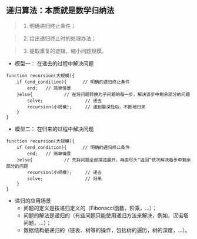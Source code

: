 ## 递归算法：本质就是数学归纳法

> 1. 明确递归终止条件；

> 2. 给出递归终止时的处理办法；

> 3. 提取重复的逻辑，缩小问题规模。

- 模型一： 在递去的过程中解决问题
```
function recursion(大规模){
    if (end_condition){      // 明确的递归终止条件
        end;   // 简单情景
    }else{            // 在将问题转换为子问题的每一步，解决该步中剩余部分的问题
        solve;                // 递去
        recursion(小规模);     // 递到最深处后，不断地归来
    }
}
```

- 模型二： 在归来的过程中解决问题
```
function recursion(大规模){
    if (end_condition){      // 明确的递归终止条件
        end;   // 简单情景
    }else{            // 先将问题全部描述展开，再由尽头“返回”依次解决每步中剩余部分的问题
        recursion(小规模);     // 递去
        solve;                // 归来
    }
}
```

- 递归的应用场景
	- 问题的定义是按递归定义的（Fibonacci函数，阶乘，…）；
	- 问题的解法是递归的（有些问题只能使用递归方法来解决，例如，汉诺塔问题，…）；
	- 数据结构是递归的（链表、树等的操作，包括树的遍历，树的深度，…）。
